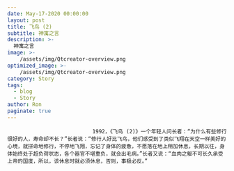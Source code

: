 ```yaml
---
date: May-17-2020 00:00:00
layout: post
title: 飞鸟 (2)
subtitle: 神寓之言
description: >-
  神寓之言
image: >-
    /assets/img/Qtcreator-overview.png
optimized_image: >-
    /assets/img/Qtcreator-overview.png
category: Story
tags:
  - blog
  - Story
author: Ron
paginate: true
---
```


							　　1992，《飞鸟 (2)》一个年轻人问长者：“为什么有些修行很好的人，寿命却不长？”长者说：“修行人好比飞鸟，他们感受到了类似飞翔在天空一样美好的心境，就拼命地修行，不停地飞翔，忘记了身体的疲惫，不愿落在地上稍加休息，长期以往，身体始终处于超负荷状态，各个器官不堪重负，就会出毛病。”长者又说：“血肉之躯不可长久承受上帝的国度，所以，该休息时就必须休息，否则，事极必反。”
							
							
						